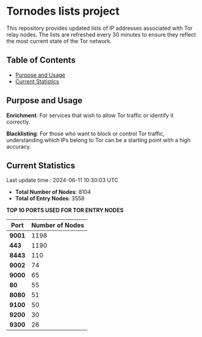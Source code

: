 # Tornodes lists project

This repository provides updated lists of IP addresses associated with Tor relay nodes. The lists are refreshed every 30 minutes to ensure they reflect the most current state of the Tor network.

## Table of Contents

- [Purpose and Usage](#purpose-and-usage)
- [Current Statistics](#current-statistics)


## Purpose and Usage

**Enrichment**: For services that wish to allow Tor traffic or identify it correctly.

**Blacklisting**: For those who want to block or control Tor traffic, understanding which IPs belong to Tor can be a starting point with a high accuracy.

## Current Statistics

Last update time : 2024-06-11 10:30:03 UTC

- **Total Number of Nodes**: 8104
- **Total of Entry Nodes**: 3558

**TOP 10 PORTS USED FOR TOR ENTRY NODES**

| **Port** | **Number of Nodes** |
|------|-----------------|
| **9001**   | 1198  |
| **443**   | 1190  |
| **8443**   | 110  |
| **9002**   | 74  |
| **9000**   | 65  |
| **80**   | 55  |
| **8080**   | 51  |
| **9100**   | 50  |
| **9200**   | 30  |
| **9300**   | 26  |

